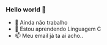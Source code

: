 ### Hello world 👋

- 🔭 Ainda não trabalho
- 🌱 Estou aprendendo Linguagem C
- 📫 Meu email já ta ai acho..
